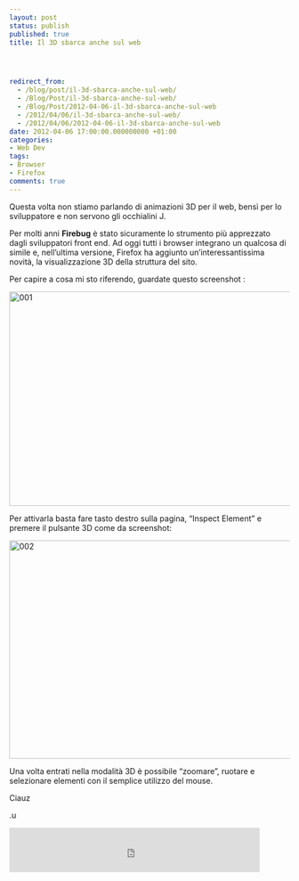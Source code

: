 ```yaml
---
layout: post
status: publish
published: true
title: Il 3D sbarca anche sul web




redirect_from: 
  - /blog/post/il-3d-sbarca-anche-sul-web/
  - /Blog/Post/il-3d-sbarca-anche-sul-web/
  - /Blog/Post/2012-04-06-il-3d-sbarca-anche-sul-web
  - /2012/04/06/il-3d-sbarca-anche-sul-web/
  - /2012/04/06/2012-04-06-il-3d-sbarca-anche-sul-web
date: 2012-04-06 17:00:00.000000000 +01:00
categories:
- Web Dev
tags:
- Browser
- Firefox
comments: true
---
```

<p>
	Questa volta non stiamo parlando di animazioni 3D per il web, bens&igrave; per lo sviluppatore e non servono gli occhialini J.</p>
<p>
	Per molti anni <strong>Firebug</strong> &egrave; stato sicuramente lo strumento pi&ugrave; apprezzato dagli sviluppatori front end. Ad oggi tutti i browser integrano un qualcosa di simile e, nell&rsquo;ultima versione, Firefox ha aggiunto un&rsquo;interessantissima novit&agrave;, la visualizzazione 3D della struttura del sito.</p>
<p>
	Per capire a cosa mi sto riferendo, guardate questo screenshot :</p>
<p>
	<a href="http://tostring.it/UserFiles/imperugo/001.png"><img alt="001" border="0" height="385" src="http://tostring.it/UserFiles/imperugo/001_thumb_1.png" style="border-top: 0px; border-right: 0px; background-image: none; border-bottom: 0px; padding-top: 0px; padding-left: 0px; border-left: 0px; display: inline; padding-right: 0px" title="001" width="644" /></a></p>
<p>
	Per attivarla basta fare tasto destro sulla pagina, &ldquo;Inspect Element&rdquo; e premere il pulsante 3D come da screenshot:</p>
<p>
	<a href="http://tostring.it/UserFiles/imperugo/002.png"><img alt="002" border="0" height="392" src="http://tostring.it/UserFiles/imperugo/002_thumb_1.png" style="border-top: 0px; border-right: 0px; background-image: none; border-bottom: 0px; padding-top: 0px; padding-left: 0px; border-left: 0px; display: inline; padding-right: 0px" title="002" width="644" /></a></p>
<p>
	Una volta entrati nella modalit&agrave; 3D &egrave; possibile &ldquo;zoomare&rdquo;, ruotare e selezionare elementi con il semplice utilizzo del mouse.</p>
<p>
	Ciauz</p>
<p>
	.u</p>
<p style="height: 20px">
	<iframe allowtransparency="" frameborder="0" scrolling="no" src="http://www.facebook.com/plugins/like.php?href=http://tostring.it/blog/post/il-3d-sbarca-anche-sul-web/&amp;layout=standard&amp;show_faces=false&amp;width=450&amp;action=like&amp;font=verdana&amp;colorscheme=light&amp;height=10" style="border-top: medium none; height: 80px; border-right: medium none; width: 450px; border-bottom: medium none; overflow: hidden; border-left: medium none"></iframe></p>
